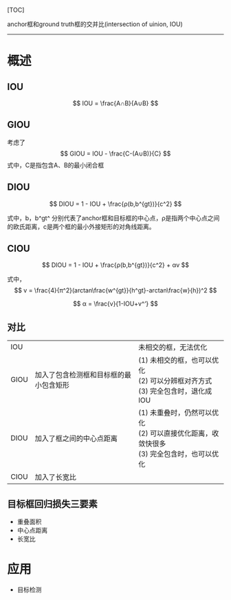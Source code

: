 [TOC]

anchor框和ground truth框的交并比(intersection of uinion, IOU)

***



# 概述

## IOU

$$
IOU = \frac{A∩B}{A∪B}
$$



## GIOU

考虑了
$$
GIOU = IOU - \frac{C-(A∪B)}{C}
$$
式中，C是指包含A、B的最小闭合框

## DIOU

$$
DIOU = 1 - IOU + \frac{ρ(b,b^{gt})}{c^2}
$$

式中，b，b^gt^ 分别代表了anchor框和目标框的中心点，ρ是指两个中心点之间的欧氏距离，c是两个框的最小外接矩形的对角线距离。



## CIOU

$$
DIOU = 1 - IOU + \frac{ρ(b,b^{gt})}{c^2} + αv
$$

式中，
$$
v = \frac{4}{π^2}(arctan\frac{w^{gt}}{h^gt}-arctan\frac{w}{h})^2
$$

$$
α = \frac{v}{1-IOU+v^‘}
$$



## 对比

|      |                                        |                                                              |
| ---- | -------------------------------------- | ------------------------------------------------------------ |
| IOU  |                                        | 未相交的框，无法优化                                         |
| GIOU | 加入了包含检测框和目标框的最小包含矩形 | (1) 未相交的框，也可以优化<br />(2) 可以分辨框对齐方式<br />(3) 完全包含时，退化成IOU |
| DIOU | 加入了框之间的中心点距离               | (1) 未重叠时，仍然可以优化<br />(2) 可以直接优化距离，收敛快很多<br />(3) 完全包含时，也可以优化 |
| CIOU | 加入了长宽比                           |                                                              |



## 目标框回归损失三要素

* 重叠面积
* 中心点距离
* 长宽比



# 应用

* 目标检测